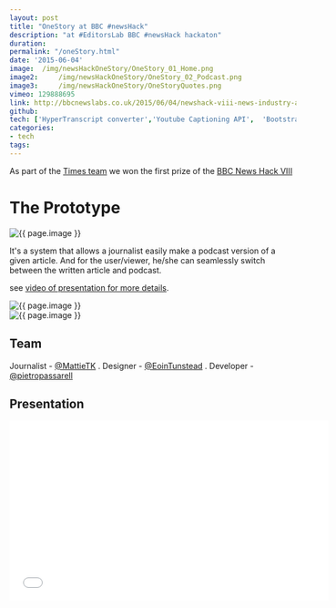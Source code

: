 ```yaml
---
layout: post
title: "OneStory at BBC #newsHack"
description: "at #EditorsLab BBC #newsHack hackaton"
duration:
permalink: "/oneStory.html" 
date: '2015-06-04'
image: 	/img/newsHackOneStory/OneStory_01_Home.png
image2: 	/img/newsHackOneStory/OneStory_02_Podcast.png
image3: 	/img/newsHackOneStory/OneStoryQuotes.png
vimeo: 129888695
link: http://bbcnewslabs.co.uk/2015/06/04/newshack-viii-news-industry-accelerator-wrapup/
github: 
tech: ['HyperTranscript converter','Youtube Captioning API',  'Bootstrap','HTML5','CSS',  'Git', 'Javascript']
categories: 
- tech
tags:
---
```


As part of the [Times team](https://twitter.com/TimesDevelops) we won the first prize of the [BBC News Hack VIII](http://newshack.co.uk/newshack-viii-the-2015-news-industry-accelerator)


# The Prototype

<!-- <div class="image-wrapper">
<a href="{{ page.image}}" data-lightbox="buildTheNews" title="#BuildTheNews Hackaton, photo credit @MattieTK">
<img class="thumb img-round img-responsive" src="{{ page.hackaton2}}" alt="photo" /> -->

<div class="image-wrapper">
    <img src="{{ page.image }}" alt="{{ page.image }}" />
</div>

It's a system that allows a journalist easily make a podcast version of a given article. And for the user/viewer, he/she can seamlessly switch between the written article and podcast.

see [video of presentation for more details]({{site.url}}{{page.permalink}}#presVideo).

<div class="image-wrapper">
    <img src="{{ page.image2 }}" alt="{{ page.image }}" />
</div>

<div class="image-wrapper">
    <img src="{{ page.image3 }}" alt="{{ page.image }}" />
</div>




## Team 
Journalist - <a href="https://twitter.com/MattieTK" class="twitter-follow-button" data-show-count="false"> @MattieTK</a> <script>!function(d,s,id){var js,fjs=d.getElementsByTagName(s)[0],p=/^http:/.test(d.location)?'http':'https';if(!d.getElementById(id)){js=d.createElement(s);js.id=id;js.src=p+'://platform.twitter.com/widgets.js';fjs.parentNode.insertBefore(js,fjs);}}(document, 'script', 'twitter-wjs');</script>. 
Designer - <a href="https://twitter.com/EoinTunstead" class="twitter-follow-button" data-show-count="false"> @EoinTunstead</a> <script>!function(d,s,id){var js,fjs=d.getElementsByTagName(s)[0],p=/^http:/.test(d.location)?'http':'https';if(!d.getElementById(id)){js=d.createElement(s);js.id=id;js.src=p+'://platform.twitter.com/widgets.js';fjs.parentNode.insertBefore(js,fjs);}}(document, 'script', 'twitter-wjs');</script>. 
Developer - <a href="https://twitter.com/pietropassarell" class="twitter-follow-button" data-show-count="false"> @pietropassarell</a> <script>!function(d,s,id){var js,fjs=d.getElementsByTagName(s)[0],p=/^http:/.test(d.location)?'http':'https';if(!d.getElementById(id)){js=d.createElement(s);js.id=id;js.src=p+'://platform.twitter.com/widgets.js';fjs.parentNode.insertBefore(js,fjs);}}(document, 'script', 'twitter-wjs');</script>


<h2 id="presVideo">Presentation</h2>

<div class="videoWrapper">
<iframe src="//player.vimeo.com/video/{{page.vimeo}}?title=0&amp;byline=0&amp;portrait=0" width="560" height="315" frameborder="0" ></iframe>
</div>